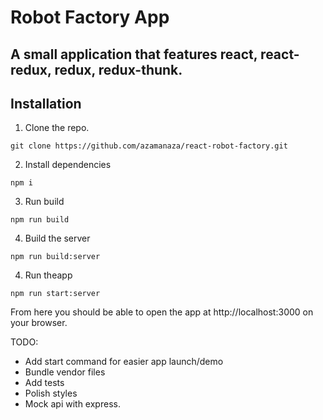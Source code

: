 # Robot Factory App
A small application that features react, react-redux, redux, redux-thunk.
---
## Installation
1. Clone the repo.
```
git clone https://github.com/azamanaza/react-robot-factory.git
```

2. Install dependencies
```
npm i
```

3. Run build
```
npm run build
```

4. Build the server
```
npm run build:server
```

4. Run theapp
```
npm run start:server
```
From here you should be able to open the app at http://localhost:3000 on your browser.

TODO:
- Add start command for easier app launch/demo
- Bundle vendor files
- Add tests
- Polish styles
- Mock api with express.